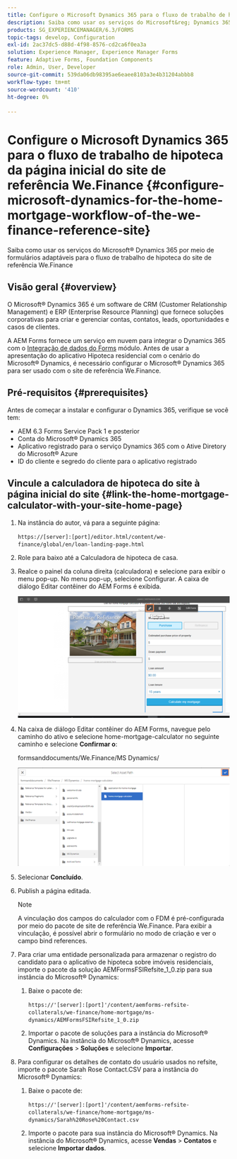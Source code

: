 ```yaml
---
title: Configure o Microsoft Dynamics 365 para o fluxo de trabalho de hipoteca da página inicial do site de referência We.Finance
description: Saiba como usar os serviços do Microsoft&reg; Dynamics 365 por meio de formulários adaptáveis para o fluxo de trabalho de hipoteca da página de referência do We.Finance.
products: SG_EXPERIENCEMANAGER/6.3/FORMS
topic-tags: develop, Configuration
exl-id: 2ac37dc5-d88d-4f98-8576-cd2ca6f0ea3a
solution: Experience Manager, Experience Manager Forms
feature: Adaptive Forms, Foundation Components
role: Admin, User, Developer
source-git-commit: 539da06db98395ae6eaee8103a3e4b31204abbb8
workflow-type: tm+mt
source-wordcount: '410'
ht-degree: 0%

---
```


# Configure o Microsoft Dynamics 365 para o fluxo de trabalho de hipoteca da página inicial do site de referência We.Finance {#configure-microsoft-dynamics-for-the-home-mortgage-workflow-of-the-we-finance-reference-site}

Saiba como usar os serviços do Microsoft® Dynamics 365 por meio de formulários adaptáveis para o fluxo de trabalho de hipoteca do site de referência We.Finance

## Visão geral {#overview}

O Microsoft® Dynamics 365 é um software de CRM (Customer Relationship Management) e ERP (Enterprise Resource Planning) que fornece soluções corporativas para criar e gerenciar contas, contatos, leads, oportunidades e casos de clientes.

A AEM Forms fornece um serviço em nuvem para integrar o Dynamics 365 com o [Integração de dados do Forms](/help/forms/using/data-integration.md) módulo. Antes de usar a apresentação do aplicativo Hipoteca residencial com o cenário do Microsoft® Dynamics, é necessário configurar o Microsoft® Dynamics 365 para ser usado com o site de referência We.Finance.

## Pré-requisitos {#prerequisites}

Antes de começar a instalar e configurar o Dynamics 365, verifique se você tem:

* AEM 6.3 Forms Service Pack 1 e posterior
* Conta do Microsoft® Dynamics 365
* Aplicativo registrado para o serviço Dynamics 365 com o Ative Diretory do Microsoft® Azure
* ID do cliente e segredo do cliente para o aplicativo registrado

## Vincule a calculadora de hipoteca do site à página inicial do site {#link-the-home-mortgage-calculator-with-your-site-home-page}

1. Na instância do autor, vá para a seguinte página:

   `https://[server]:[port]/editor.html/content/we-finance/global/en/loan-landing-page.html`

1. Role para baixo até a Calculadora de hipoteca de casa.
1. Realce o painel da coluna direita (calculadora) e selecione para exibir o menu pop-up. No menu pop-up, selecione Configurar. A caixa de diálogo Editar contêiner do AEM Forms é exibida.

   ![calculatorconfigurepanel](assets/calculatorconfigurepanel.png)

1. Na caixa de diálogo Editar contêiner do AEM Forms, navegue pelo caminho do ativo e selecione home-mortgage-calculator no seguinte caminho e selecione **Confirmar o**:

   formsanddocuments/We.Finance/MS Dynamics/

   ![seletassetpath](assets/selectassetpath.png)

1. Selecionar **Concluído**.
1. Publish a página editada.

   >[!NOTE]
   >
   >A vinculação dos campos do calculador com o FDM é pré-configurada por meio do pacote de site de referência We.Finance. Para exibir a vinculação, é possível abrir o formulário no modo de criação e ver o campo bind references.

1. Para criar uma entidade personalizada para armazenar o registro do candidato para o aplicativo de hipoteca sobre imóveis residenciais, importe o pacote da solução AEMFormsFSIRefsite_1_0.zip para sua instância do Microsoft® Dynamics:

   1. Baixe o pacote de:

      `https://'[server]:[port]'/content/aemforms-refsite-collaterals/we-finance/home-mortgage/ms-dynamics/AEMFormsFSIRefsite_1_0.zip`

   1. Importar o pacote de soluções para a instância do Microsoft® Dynamics. Na instância do Microsoft® Dynamics, acesse **Configurações** > **Soluções** e selecione **Importar**.

1. Para configurar os detalhes de contato do usuário usados no refsite, importe o pacote Sarah Rose Contact.CSV para a instância do Microsoft® Dynamics:

   1. Baixe o pacote de:

      `https://'[server]:[port]'/content/aemforms-refsite-collaterals/we-finance/home-mortgage/ms-dynamics/Sarah%20Rose%20Contact.csv`

   1. Importe o pacote para sua instância do Microsoft® Dynamics. Na instância do Microsoft® Dynamics, acesse **Vendas** > **Contatos** e selecione **Importar dados**.
